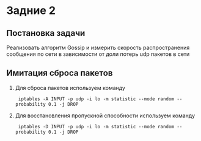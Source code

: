 # Задние 2


## Постановка задачи

Реализовать алгоритм Gossip и измерить скорость распространения сообщения по сети в 
зависимости от доли потерь udp пакетов в сети

## Имитация сброса пакетов

1. Для сброса пакетов используем команду

		iptables -A INPUT -p udp -i lo -m statistic --mode random --probability 0.1 -j DROP

1. Для восстановления пропускной способности используем команду
		
		iptables -D INPUT -p udp -i lo -m statistic --mode random --probability 0.1 -j DROP
